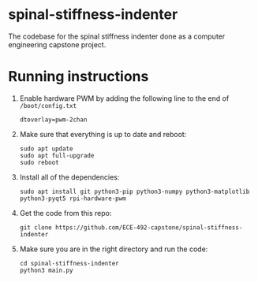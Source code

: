 # spinal-stiffness-indenter
The codebase for the spinal stiffness indenter done as a computer engineering capstone project.

# Running instructions
1. Enable hardware PWM by adding the following line to the end of ```/boot/config.txt```
   ```
   dtoverlay=pwm-2chan
   ```
2. Make sure that everything is up to date and reboot:
   ```
   sudo apt update
   sudo apt full-upgrade
   sudo reboot
   ```
3. Install all of the dependencies:
   ```
   sudo apt install git python3-pip python3-numpy python3-matplotlib python3-pyqt5 rpi-hardware-pwm
   ```
4. Get the code from this repo:
   ```
   git clone https://github.com/ECE-492-capstone/spinal-stiffness-indenter
   ```
5. Make sure you are in the right directory and run the code:
   ```
   cd spinal-stiffness-indenter
   python3 main.py
   ```
